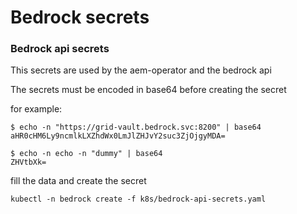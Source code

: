 # Bedrock secrets

### Bedrock api secrets

This secrets are used by the aem-operator and the bedrock api

The secrets must be encoded in base64 before creating the secret

for example:

```
$ echo -n "https://grid-vault.bedrock.svc:8200" | base64
aHR0cHM6Ly9ncmlkLXZhdWx0LmJlZHJvY2suc3ZjOjgyMDA=

$ echo -n echo -n "dummy" | base64
ZHVtbXk=
```

fill the data and create the secret

```
kubectl -n bedrock create -f k8s/bedrock-api-secrets.yaml
```
